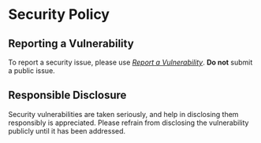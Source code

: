 # Security Policy

## Reporting a Vulnerability

To report a security issue, please use [*Report a Vulnerability*](https://github.com/offa/keygen/security/advisories/new). **Do not** submit a public issue.

## Responsible Disclosure

Security vulnerabilities are taken seriously, and help in disclosing them responsibly is appreciated. Please refrain from disclosing the vulnerability publicly until it has been addressed.
